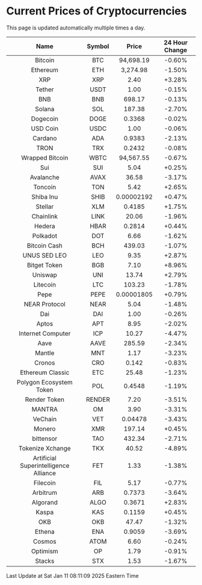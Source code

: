 # Current Prices of Cryptocurrencies
This page is updated automatically multiple times a day.

| Name | Symbol | Price | 24 Hour Change |
| :---: |:---:| :---: | :---: |
| Bitcoin | BTC | 94,698.19 | -0.60% |
| Ethereum | ETH | 3,274.98 | -1.50% |
| XRP | XRP | 2.40 | +3.28% |
| Tether | USDT | 1.00 | -0.15% |
| BNB | BNB | 698.17 | -0.13% |
| Solana | SOL | 187.38 | -2.70% |
| Dogecoin | DOGE | 0.3368 | -0.02% |
| USD Coin | USDC | 1.00 | -0.06% |
| Cardano | ADA | 0.9383 | -2.13% |
| TRON | TRX | 0.2432 | -0.08% |
| Wrapped Bitcoin | WBTC | 94,567.55 | -0.67% |
| Sui | SUI | 5.04 | +0.25% |
| Avalanche | AVAX | 36.58 | -3.17% |
| Toncoin | TON | 5.42 | +2.65% |
| Shiba Inu | SHIB | 0.00002192 | +0.47% |
| Stellar | XLM | 0.4185 | +1.75% |
| Chainlink | LINK | 20.06 | -1.96% |
| Hedera | HBAR | 0.2814 | +0.44% |
| Polkadot | DOT | 6.66 | -1.62% |
| Bitcoin Cash | BCH | 439.03 | -1.07% |
| UNUS SED LEO | LEO | 9.35 | +2.87% |
| Bitget Token | BGB | 7.10 | +8.96% |
| Uniswap | UNI | 13.74 | +2.79% |
| Litecoin | LTC | 103.23 | -1.78% |
| Pepe | PEPE | 0.00001805 | +0.79% |
| NEAR Protocol | NEAR | 5.04 | -1.48% |
| Dai | DAI | 1.00 | -0.26% |
| Aptos | APT | 8.95 | -2.02% |
| Internet Computer | ICP | 10.27 | -4.47% |
| Aave | AAVE | 285.59 | -2.34% |
| Mantle | MNT | 1.17 | -3.23% |
| Cronos | CRO | 0.142 | -0.83% |
| Ethereum Classic | ETC | 25.48 | -1.23% |
| Polygon Ecosystem Token | POL | 0.4548 | -1.19% |
| Render Token | RENDER | 7.20 | -3.51% |
| MANTRA | OM | 3.90 | -3.31% |
| VeChain | VET | 0.04478 | -3.43% |
| Monero | XMR | 197.14 | +0.45% |
| bittensor | TAO | 432.34 | -2.71% |
| Tokenize Xchange | TKX | 40.52 | -4.89% |
| Artificial Superintelligence Alliance | FET | 1.33 | -1.38% |
| Filecoin | FIL | 5.17 | -0.77% |
| Arbitrum | ARB | 0.7373 | -3.64% |
| Algorand | ALGO | 0.3671 | +2.83% |
| Kaspa | KAS | 0.1159 | +0.45% |
| OKB | OKB | 47.47 | -1.32% |
| Ethena | ENA | 0.9059 | -3.69% |
| Cosmos | ATOM | 6.60 | -0.24% |
| Optimism | OP | 1.79 | -0.91% |
| Stacks | STX | 1.53 | -1.67% |

Last Update at Sat Jan 11 08:11:09 2025 Eastern Time